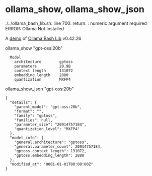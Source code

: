 # ollama_show, ollama_show_json
./../ollama_bash_lib.sh: line 700: return: : numeric argument required
ERROR: Ollama Not Installed

A [demo](../README.md#demos) of [Ollama Bash Lib](https://github.com/attogram/ollama-bash-lib) v0.42.26

ollama_show "gpt-oss:20b"

```
  Model
    architecture        gptoss    
    parameters          20.9B     
    context length      131072    
    embedding length    2880      
    quantization        MXFP4     

```


ollama_show_json "gpt-oss:20b"

```
{
  "details": {
    "parent_model": "gpt-oss:20b",
    "format": "",
    "family": "gptoss",
    "families": null,
    "parameter_size": "20914757184",
    "quantization_level": "MXFP4"
  },
  "model_info": {
    "general.architecture": "gptoss",
    "general.parameter_count": 20914757184,
    "gptoss.context_length": 131072,
    "gptoss.embedding_length": 2880
  },
  "modified_at": "0001-01-01T00:00:00Z"
}
```
